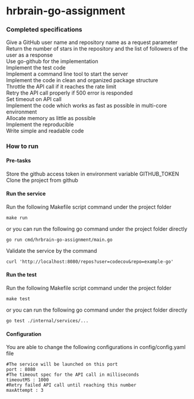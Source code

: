 # hrbrain-go-assignment
### Completed specifications
Give a GitHub user name and repository name as a request parameter\
Return the number of stars in the repository and the list of followers of the user as a
response\
Use go-github for the implementation\
Implement the test code\
Implement a command line tool to start the server\
Implement the code in clean and organized package structure\
Throttle the API call if it reaches the rate limit\
Retry the API call properly if 500 error is responded\
Set timeout on API call\
Implement the code which works as fast as possible in multi-core environment\
Allocate memory as little as possible\
Implement the reproducible\
Write simple and readable code

### How to run

#### Pre-tasks
Store the github access token in environment variable GITHUB_TOKEN\
Clone the project from github


#### Run the service
Run the following Makefile script command under the project folder
```
make run
```
or you can run the following go command under the project folder directly
```
go run cmd/hrbrain-go-assignment/main.go
```
Validate the service by the command
```
curl 'http://localhost:8080/repos?user=codecov&repo=example-go'
```

#### Run the test
Run the following Makefile script command under the project folder
```
make test
```
or you can run the following go command under the project folder directly
```
go test ./internal/services/...
```

#### Configuration
You are able to change the following configurations in config/config.yaml file
```
#The service will be launched on this port
port : 8080
#The timeout spec for the API call in milliseconds
timeoutMS : 1000
#Retry failed API call until reaching this number
maxAttempt : 3
```